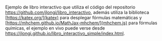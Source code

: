 Ejemplo de libro interactivo que utiliza el código del repositorio
https://github.com/jlongi/libro_interactivo, además utiliza la biblioteca [https://katex.org/](katex) para desplegar fórmulas matemáticas y [https://mhchem.github.io/MathJax-mhchem/](mhchem.js) para fórmulas químicas, el ejemplo en vivo puede verse desde https://jlongi.github.io/libro_interactivo_simple/index.html.
